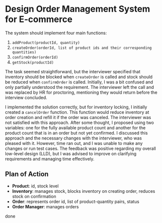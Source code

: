 # Design Order Management System for E-commerce

The system should implement four main functions:

1. `addProduct(productId, quantity)`
2. `createOrder(orderId, list of product ids and their corresponding quantities)`
3. `confirmOrder(orderId)`
4. `getStock(productId)`

The task seemed straightforward, but the interviewer specified that inventory should be blocked when `createOrder` is called and stock should be reduced when `confirmOrder` is called. Initially, I was a bit confused and only partially understood the requirement. The interviewer left the call and was replaced by HR for proctoring, mentioning they would return before the interview concluded.

I implemented the solution correctly, but for inventory locking, I initially created a `cancelOrder` function. This function would reduce inventory at order creation and refill it if the order was canceled. The interviewer was not satisfied with this approach. After some thought, I proposed using two variables: one for the fully available product count and another for the product count that is in an order but not yet confirmed. I discussed this approach and the necessary changes with the interviewer, who was pleased with it. However, time ran out, and I was unable to make any changes or run test cases. The feedback was positive regarding my overall low-level design (LLD), but I was advised to improve on clarifying requirements and managing time effectively.

## Plan of Action

- **Product**: id, stock level
- **Inventory**: manages stock, blocks inventory on creating order, reduces stock on confirmation
- **Order**: represents order id, list of product-quantity pairs, status
- **Order Manager**: manages orders

done